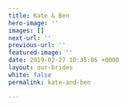 ```yaml
---
title: Kate & Ben
hero-image: ''
images: []
next-url: ''
previous-url: ''
featured-image: ''
date: 2019-02-27 10:35:05 +0000
layout: our-brides
white: false
permalink: kate-and-ben

---
```

